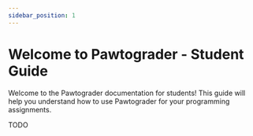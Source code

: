 ```yaml
---
sidebar_position: 1
---
```


# Welcome to Pawtograder - Student Guide

Welcome to the Pawtograder documentation for students! This guide will help you understand how to use Pawtograder for your programming assignments.

TODO
